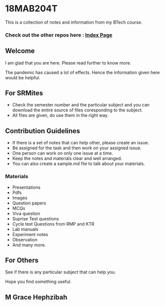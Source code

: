 # 18MAB204T
This is a collection of notes and information from my BTech course.
### Check out the other repos here : <a href = "https://github.com/Grace-Hephzibah/SRM-B.Tech-Notes"> Index Page </a>

## Welcome 
I am glad that you are here. Please read further to know more. 

The pandemic has caused a lot of effects. Hence the information given here would be helpful.

## For SRMites

- Check the semester number and the particular subject and you can download the entire source of files coresponding to the subject.
- All files are given, do use them in the right way.

## Contribution Guidelines

- If there is a set of notes that can help other, please create an issue.
- Be assigned for the task and then work on your assigned issue. 
- One person can work on only one issue at a time.
- Keep the notes and materials clear and well arranged. 
- You can also create a sample.md file to talk about your materials.

### Materials 

- Presentations 
- Pdfs
- Images 
- Question papers
- MCQs 
- Viva question 
- Suprise Test questions 
- Cycle test Questions from RMP and KTR
- Lab manuals 
- Experiment notes 
- Observation 
- And many more.

## For Others

See if there is any particular subject that can help you. 

Hope you find something useful.

## M Grace Hephzibah
